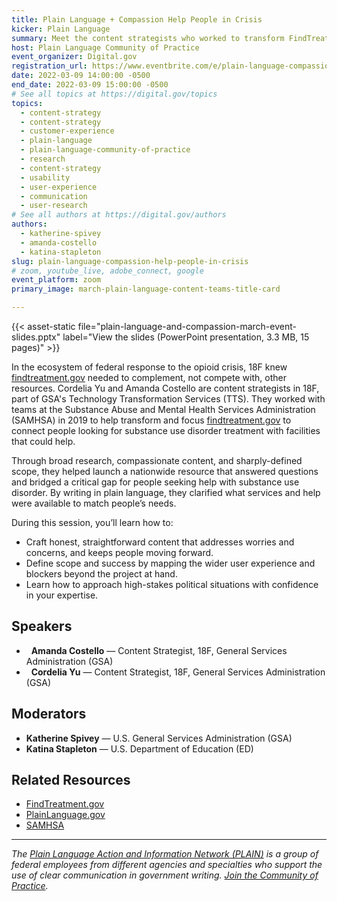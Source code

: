 ```yaml
---
title: Plain Language + Compassion Help People in Crisis
kicker: Plain Language
summary: Meet the content strategists who worked to transform FindTreatment.gov to connect people in crisis with the help that they need.
host: Plain Language Community of Practice
event_organizer: Digital.gov
registration_url: https://www.eventbrite.com/e/plain-language-compassion-help-people-in-crisis-tickets-288749566727
date: 2022-03-09 14:00:00 -0500
end_date: 2022-03-09 15:00:00 -0500
# See all topics at https://digital.gov/topics
topics:
  - content-strategy
  - content-strategy
  - customer-experience
  - plain-language
  - plain-language-community-of-practice
  - research
  - content-strategy
  - usability
  - user-experience
  - communication
  - user-research
# See all authors at https://digital.gov/authors
authors:
  - katherine-spivey
  - amanda-costello
  - katina-stapleton
slug: plain-language-compassion-help-people-in-crisis
# zoom, youtube_live, adobe_connect, google
event_platform: zoom
primary_image: march-plain-language-content-teams-title-card

---
```


{{< asset-static file="plain-language-and-compassion-march-event-slides.pptx" label="View the slides (PowerPoint presentation, 3.3 MB, 15 pages)" >}}

In the ecosystem of federal response to the opioid crisis, 18F knew [findtreatment.gov](http://findtreatment.gov/) needed to complement, not compete with, other resources. Cordelia Yu and Amanda Costello are content strategists in 18F, part of GSA's Technology Transformation Services (TTS). They worked with teams at the Substance Abuse and Mental Health Services Administration (SAMHSA) in 2019 to help transform and focus [findtreatment.gov](http://findtreatment.gov/) to connect people looking for substance use disorder treatment with facilities that could help.

Through broad research, compassionate content, and sharply-defined scope, they helped launch a nationwide resource that answered questions and bridged a critical gap for people seeking help with substance use disorder. By writing in plain language, they clarified what services and help were available to match people’s needs.

During this session, you’ll learn how to:

* Craft honest, straightforward content that addresses worries and concerns, and keeps people moving forward.
* Define scope and success by mapping the wider user experience and blockers beyond the project at hand.
* Learn how to approach high-stakes political situations with confidence in your expertise.

## Speakers

*   **Amanda Costello** — Content Strategist, 18F, General Services Administration (GSA)
*   **Cordelia Yu** — Content Strategist, 18F, General Services Administration (GSA)

## Moderators

* **Katherine Spivey** — U.S. General Services Administration (GSA)
* **Katina Stapleton** — U.S. Department of Education (ED)

## Related Resources

* [FindTreatment.gov](https://findtreatment.gov/) 
* [PlainLanguage.gov](https://www.plainlanguage.gov/) 
* [SAMHSA](https://www.samhsa.gov/)

- - -

*The [Plain Language Action and Information Network (PLAIN)](https://www.plainlanguage.gov/) is a group of federal employees from different agencies and specialties who support the use of clear communication in government writing. [Join the Community of Practice](https://digital.gov/communities/plain-language/).*
